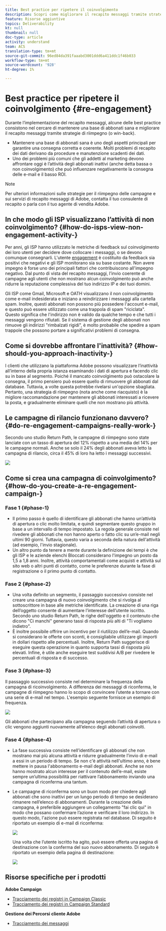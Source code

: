 ```yaml
---
title: Best practice per ripetere il coinvolgimento
description: Scopri come migliorare il recapito messaggi tramite strategie di riimpegno.
feature: Risorse aggiuntive
topics: Deliverability
kt: null
thumbnail: null
doc-type: article
activity: understand
team: ACS
translation-type: tm+mt
source-git-commit: 96ed84da391faaabd3001ddd6a411ddc1f46b033
workflow-type: tm+mt
source-wordcount: '928'
ht-degree: 1%

---
```



# Best practice per ripetere il coinvolgimento {#re-engagement}

Durante l’implementazione del recapito messaggi, alcune delle best practice consistono nel cercare di mantenere una base di abbonati sana e migliorare il recapito messaggi tramite strategie di riimpegno (o win-back).

* Mantenere una base di abbonati sana è uno degli aspetti principali per garantire una consegna corretta e coerente. Molti problemi di recapito dei dati derivano da procedure e manutenzione scadenti dei dati.
* Uno dei problemi più comuni che gli addetti al marketing devono affrontare oggi è l’attività degli abbonati inattivi (anche detta bassa o non coinvolgimento) che può influenzare negativamente la consegna delle e-mail e il basso ROI.

>[!NOTE]
>
>Per ulteriori informazioni sulle strategie per il riimpegno delle campagne e sui servizi di recapito messaggi di Adobe, contatta il tuo consulente di recapito o parla con il tuo agente di vendita Adobe.

## In che modo gli ISP visualizzano l’attività di non coinvolgimento? {#how-do-isps-view-non-engagement-activity-}

Per anni, gli ISP hanno utilizzato le metriche di feedback sul coinvolgimento dei loro utenti per decidere dove collocare i messaggi, o se devono comunque consegnarli. L&#39;utente [engagement](/help/engagement.md) è costituito da feedback sia positivi che negativi e gli ISP monitorano sia su base costante. Non avere impegno è forse uno dei principali fattori che contribuiscono all&#39;impegno negativo. Dal punto di vista del recapito messaggi, l’invio coerente di campagne agli utenti che non mostrano alcun coinvolgimento può anche ridurre la reputazione complessiva del tuo indirizzo IP e dei tuoi domini.

Gli ISP come Gmail, Microsoft e OATH visualizzano il non coinvolgimento come e-mail indesiderata e iniziano a reindirizzare i messaggi alla cartella spam. Inoltre, questi abbonati non possono più possedere l&#39;account e-mail, e questo può essere utilizzato come una trappola di spam &quot;riciclata&quot;. Questo significa che l&#39;indirizzo non è valido da qualche tempo e che tutti i messaggi vengono rifiutati. Se il sistema di gestione degli abbonati non rimuove gli indirizzi &quot;rimbalzati rigidi&quot;, è molto probabile che spedire a spam trappole che possono portare a significativi problemi di consegna.

## Come si dovrebbe affrontare l&#39;inattività? {#how-should-you-approach-inactivity-}

I clienti che utilizzano la piattaforma Adobe possono visualizzare l’inattività all’interno della propria istanza esaminando i dati di apertura e facendo clic su in base al segmento. Poiché il mancato coinvolgimento può ostacolare la consegna, il primo pensiero può essere quello di rimuovere gli abbonati dal database. Tuttavia, a volte questa potrebbe rivelarsi un&#39;opzione sbagliata. Pertanto, una strategia di riimpegno (nota anche come riacquisto) è la migliore raccomandazione per mantenere gli abbonati interessati a ricevere la posta, e gradualmente eliminare quelli che non mostrano più attività.

## Le campagne di rilancio funzionano davvero? {#do-re-engagement-campaigns-really-work-}

Secondo uno studio Return Path, le campagne di riimpegno sono state lanciate con un tasso di apertura del 12% rispetto a una media del 14% per le campagne normali. Anche se solo il 24% degli abbonati aveva letto la campagna di rilancio, circa il 45% di loro ha letto i messaggi successivi.

![](../../help/assets/deliverability_implementation_1.png)

## Come si crea una campagna di coinvolgimento? {#how-do-you-create-a-re-engagement-campaign-}

### Fase 1 {#phase-1}

* Il primo passo è quello di identificare gli abbonati che hanno un’attività di apertura o clic molto limitata, e quindi segmentare questo gruppo in base a un intervallo di tempo impostato. La regola generale consiste nel rivedere gli abbonati che non hanno aperto o fatto clic su un’e-mail negli ultimi 90 giorni. Tuttavia, questo varia a seconda della natura dell&#39;attività (ad esempio, l&#39;invio stagionale).
* Un altro punto da tenere a mente durante la definizione dei tempi è che gli ISP e le aziende elenchi Bloccati considerano l&#39;impegno un posto da 1,5 a 1,8 anni. Inoltre, attività comportamentali come acquisti e attività sul sito web o altri punti di contatto, come le preferenze durante la fase di registrazione o il primo punto di contatto.

### Fase 2 {#phase-2}

* Una volta definito un segmento, il passaggio successivo consiste nel creare una campagna di nuovo coinvolgimento che si rivolga al sottoscrittore in base alle metriche identificate. La creazione di una riga dell’oggetto consente di aumentare l’interesse dell’utente iscritto. Secondo uno studio Return Path, le righe dell&#39;oggetto e il contenuto che dicono &quot;Ci manchi&quot; generano tassi di risposta più alti di &quot;Ti vogliamo indietro&quot;.
* È inoltre possibile offrire un incentivo per il riutilizzo dell’e-mail. Quando si considerano le offerte con sconti, è consigliabile utilizzare gli importi in dollari rispetto alle percentuali. Inoltre, Return Path suggerisce di eseguire questa operazione in quanto supporta tassi di risposta più elevati. Infine, è utile anche eseguire test suddivisi A/B per rivedere le percentuali di risposta e di successo.

### Fase 3 {#phase-3}

Il passaggio successivo consiste nel determinare la frequenza della campagna di ricoinvolgimento. A differenza dei messaggi di riconferma, le campagne di riimpegno hanno lo scopo di convincere l’utente a tornare con una serie di e-mail nel tempo. L&#39;esempio seguente fornisce un esempio di frequenza.

![](../../help/assets/deliverability_implementation_2.png)

Gli abbonati che partecipano alla campagna seguendo l’attività di apertura o clic vengono aggiunti nuovamente all’elenco degli abbonati coinvolti.

### Fase 4 {#phase-4}

* La fase successiva consiste nell’identificare gli abbonati che non mostrano mai più alcuna attività e ridurre gradualmente l’invio di e-mail a essi in un periodo di tempo. Se non c&#39;è attività nell&#39;ultimo anno, è bene mettere in pausa l&#39;abbonamento e-mail degli abbonati. Anche se non hanno mostrato alcun interesse per il contenuto dell’e-mail, esiste sempre un’ultima possibilità per riattivare l’abbonamento inviando una campagna di riconferma una tantum.
* Le campagne di riconferma sono un buon modo per chiedere agli abbonati che sono inattivi per un lungo periodo di tempo se desiderano rimanere nell’elenco di abbonamenti. Durante la creazione della campagna, è preferibile aggiungere un collegamento &quot;fai clic qui&quot; in modo che possano confermare l’azione e verificare il loro indirizzo. In questo modo, l&#39;azione può essere registrata nel database. Di seguito è riportato un esempio di e-mail di riconferma:

   ![](../../help/assets/deliverability_implementation_3.png)

   Una volta che l’utente iscritto ha agito, può essere offerta una pagina di destinazione con la conferma del suo nuovo abbonamento. Di seguito è riportato un esempio della pagina di destinazione:

   ![](../../help/assets/deliverability_implementation_4.png)

## Risorse specifiche per i prodotti

**Adobe Campaign**

* [Tracciamento dei registri in Campaign Classic](https://experienceleague.adobe.com/docs/campaign-classic/using/sending-messages/monitoring-deliveries/delivery-dashboard.html#tracking-logs)
* [Tracciamento dei registri in Campaign Standard](https://experienceleague.adobe.com/docs/campaign-standard/using/testing-and-sending/sending-and-tracking-messages/tracking-messages.html#tracking-logs)

**Gestione dei Percorsi cliente Adobe**

* [Tracciamento dei messaggi](https://experienceleague.adobe.com/docs/customer-journey-management/using/reporting/message-tracking.html)